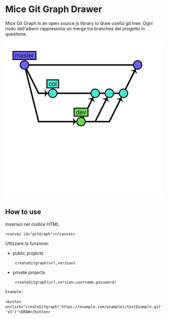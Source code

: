 # Mice Git Graph Drawer

Mice Git Graph is an open source js library to draw useful git tree.
Ogni nodo dell'albero rappresenta un merge tra branches del progetto in questione.

![alt text](example.png)

## How to use

Inserisci nel codice HTML

```
<canvas id="gitGraph"></canvas>
```

Utlizzare la funzione:
- public projects 
    ```
     createGitgraph(url,version)
    ```
- private projects 
    ```
     createGitgraph(url,version,username,password)
    ```








```
Example:

<button onclick="createGitgraph('https://example.com/example1/testExample.git', 'v3')">DRAW</button>

```


